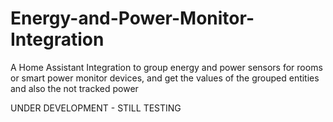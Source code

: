 # Energy-and-Power-Monitor-Integration
A Home Assistant Integration to group energy and power sensors for rooms or smart power monitor devices, and get the values of the grouped entities and also the not tracked power


UNDER DEVELOPMENT - STILL TESTING